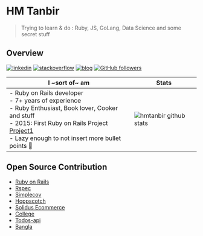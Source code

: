 # HM Tanbir

> Trying to learn & do : Ruby, JS, GoLang, Data Science and some secret stuff 

## Overview

[![linkedin](https://img.shields.io/badge/-linkedin-171717?style=flat-square&logo=Linkedin&logoColor=white&link=https://www.linkedin.com/in/hmtanbir/)](https://www.linkedin.com/in/hmtanbir/)
[![stackoverflow](https://img.shields.io/badge/-stackoverflow-171717?style=flat-square&logo=Stackoverflow&logoColor=white&link=https://stackoverflow.com/users/5266581/hm-tanbir)](https://stackoverflow.com/users/5266581/hm-tanbir)
[![blog](https://img.shields.io/badge/-blog-171717?style=flat-square&logo=Ghost&logoColor=white&link=https://dev.to/hmtanbir)](https://dev.to/hmtanbir/)
[![GitHub followers](https://img.shields.io/github/followers/hmtanbir.svg?style=social&label=follow&maxAge=2592000)](https://github.com/hmtanbir?tab=followers)

| **I ~sort of~ am** 	| Stats 	|
|-	|-	|
| - Ruby on Rails developer<br>- 7+ years of experience<br>- Ruby Enthusiast, Book lover, Cooker and stuff<br>- 2015: First Ruby on Rails Project [Project1](https://github.com/BDMADE/project1)<br>-  Lazy enough to not insert more bullet points 🤭| ![hmtanbir github stats](https://github-readme-stats.vercel.app/api?username=hmtanbir&include_all_commits=true&count_private=true&show_icons=true&theme=radical) 	|


## Open Source Contribution
- [Ruby on Rails](https://contributors.rubyonrails.org/contributors/tanbir-hasan/commits)
- [Rspec](https://github.com/rspec/rspec-rails/pull/2224)
- [Simplecov](https://github.com/simplecov-ruby/simplecov/pull/753)
- [Hoppscotch](https://github.com/hoppscotch/hoppscotch/pull/455)
- [Solidus Ecommerce](https://github.com/solidusio/solidus/pull/3449)
- [College](https://github.com/BDMADE/college/graphs/contributors)
- [Todos-api](https://github.com/akabiru/todos-api/pull/67)
- [Bangla](https://github.com/arsho/bangla/pull/2)
